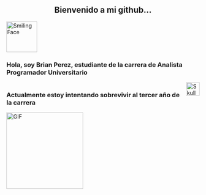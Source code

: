 <h2 align="center">Bienvenido a mi github...</h2>
<img src="https://raw.githubusercontent.com/Tarikul-Islam-Anik/Animated-Fluent-Emojis/master/Emojis/Smilies/Smiling%20Face.png" alt="Smiling Face" width="80" height="80" />

<h3>Hola, soy Brian Perez, estudiante de la carrera de Analista Programador Universitario</h3>
<div style="display:flex">
<h3 style="margin-right:10px">Actualmente estoy intentando sobrevivir al tercer año de la carrera </h3> <img src="https://raw.githubusercontent.com/Tarikul-Islam-Anik/Animated-Fluent-Emojis/master/Emojis/Smilies/Skull.png" alt="Skull" width="35" height="35" />
</div>
<img alt="GIF" src="https://i.pinimg.com/originals/9e/a7/2e/9ea72ef078139ced289852e8a4ea0c5c.gif" width = 200/>